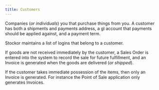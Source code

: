 ```yaml
---
title: Customers
---
```

Companies (*or individuals*) you that purchase things from you.  A customer has both a shipments and payments address, a gl account that payments should be applied against, and a payment term.

Stockor maintains a list of logins that belong to a customer.

If goods are not received immediately by the customer, a Sales Order is entered into the system to record the sale for future fulfillment, and an Invoice is generated when the goods are delivered (*or shipped*).

If the customer takes immediate possession of the items, then only an Invoice is generated.  For instance the Point of Sale application only generates Invoices.
